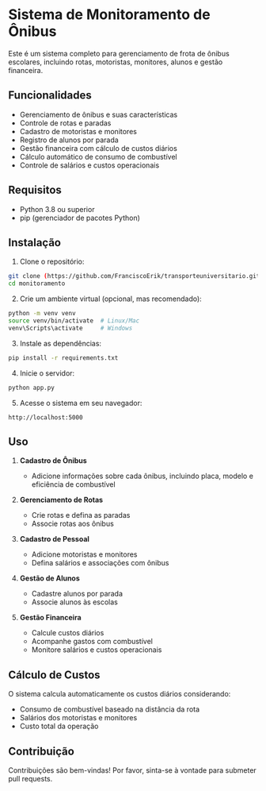 # Sistema de Monitoramento de Ônibus

Este é um sistema completo para gerenciamento de frota de ônibus escolares, incluindo rotas, motoristas, monitores, alunos e gestão financeira.

## Funcionalidades

- Gerenciamento de ônibus e suas características
- Controle de rotas e paradas
- Cadastro de motoristas e monitores
- Registro de alunos por parada
- Gestão financeira com cálculo de custos diários
- Cálculo automático de consumo de combustível
- Controle de salários e custos operacionais

## Requisitos

- Python 3.8 ou superior
- pip (gerenciador de pacotes Python)

## Instalação

1. Clone o repositório:
```bash
git clone (https://github.com/FranciscoErik/transporteuniversitario.git)
cd monitoramento
```

2. Crie um ambiente virtual (opcional, mas recomendado):
```bash
python -m venv venv
source venv/bin/activate  # Linux/Mac
venv\Scripts\activate     # Windows
```

3. Instale as dependências:
```bash
pip install -r requirements.txt
```

4. Inicie o servidor:
```bash
python app.py
```

5. Acesse o sistema em seu navegador:
```
http://localhost:5000
```

## Uso

1. **Cadastro de Ônibus**
   - Adicione informações sobre cada ônibus, incluindo placa, modelo e eficiência de combustível

2. **Gerenciamento de Rotas**
   - Crie rotas e defina as paradas
   - Associe rotas aos ônibus

3. **Cadastro de Pessoal**
   - Adicione motoristas e monitores
   - Defina salários e associações com ônibus

4. **Gestão de Alunos**
   - Cadastre alunos por parada
   - Associe alunos às escolas

5. **Gestão Financeira**
   - Calcule custos diários
   - Acompanhe gastos com combustível
   - Monitore salários e custos operacionais

## Cálculo de Custos

O sistema calcula automaticamente os custos diários considerando:
- Consumo de combustível baseado na distância da rota
- Salários dos motoristas e monitores
- Custo total da operação

## Contribuição

Contribuições são bem-vindas! Por favor, sinta-se à vontade para submeter pull requests.


 
